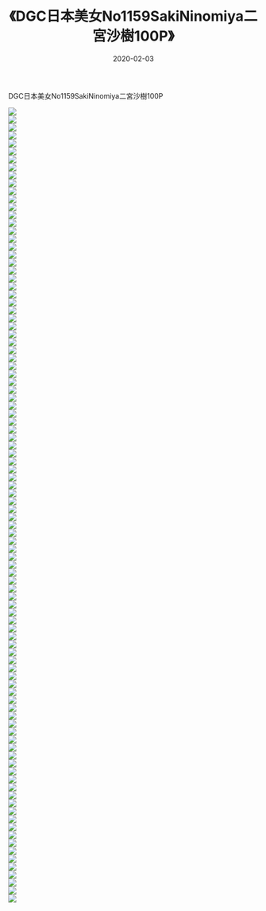 ﻿---
layout: post
title:  《DGC日本美女No1159SakiNinomiya二宮沙樹100P》
date:   2020-02-03
img: http://pic.660000.xyz/1:/性感/2020/DGC日本美女No1159SakiNinomiya二宮沙樹100P/000.jpg
categories: [美女, 清纯, 唯美]
---

DGC日本美女No1159SakiNinomiya二宮沙樹100P

  ![](http://pic.660000.xyz/1:/性感/2020/DGC日本美女No1159SakiNinomiya二宮沙樹100P/001.jpg) <br> ![](http://pic.660000.xyz/1:/性感/2020/DGC日本美女No1159SakiNinomiya二宮沙樹100P/002.jpg) <br> ![](http://pic.660000.xyz/1:/性感/2020/DGC日本美女No1159SakiNinomiya二宮沙樹100P/003.jpg) <br> ![](http://pic.660000.xyz/1:/性感/2020/DGC日本美女No1159SakiNinomiya二宮沙樹100P/004.jpg) <br> ![](http://pic.660000.xyz/1:/性感/2020/DGC日本美女No1159SakiNinomiya二宮沙樹100P/005.jpg) <br> ![](http://pic.660000.xyz/1:/性感/2020/DGC日本美女No1159SakiNinomiya二宮沙樹100P/006.jpg) <br> ![](http://pic.660000.xyz/1:/性感/2020/DGC日本美女No1159SakiNinomiya二宮沙樹100P/007.jpg) <br> ![](http://pic.660000.xyz/1:/性感/2020/DGC日本美女No1159SakiNinomiya二宮沙樹100P/008.jpg) <br> ![](http://pic.660000.xyz/1:/性感/2020/DGC日本美女No1159SakiNinomiya二宮沙樹100P/009.jpg) <br> ![](http://pic.660000.xyz/1:/性感/2020/DGC日本美女No1159SakiNinomiya二宮沙樹100P/010.jpg) <br> ![](http://pic.660000.xyz/1:/性感/2020/DGC日本美女No1159SakiNinomiya二宮沙樹100P/011.jpg) <br> ![](http://pic.660000.xyz/1:/性感/2020/DGC日本美女No1159SakiNinomiya二宮沙樹100P/012.jpg) <br> ![](http://pic.660000.xyz/1:/性感/2020/DGC日本美女No1159SakiNinomiya二宮沙樹100P/013.jpg) <br> ![](http://pic.660000.xyz/1:/性感/2020/DGC日本美女No1159SakiNinomiya二宮沙樹100P/014.jpg) <br> ![](http://pic.660000.xyz/1:/性感/2020/DGC日本美女No1159SakiNinomiya二宮沙樹100P/015.jpg) <br> ![](http://pic.660000.xyz/1:/性感/2020/DGC日本美女No1159SakiNinomiya二宮沙樹100P/016.jpg) <br> ![](http://pic.660000.xyz/1:/性感/2020/DGC日本美女No1159SakiNinomiya二宮沙樹100P/017.jpg) <br> ![](http://pic.660000.xyz/1:/性感/2020/DGC日本美女No1159SakiNinomiya二宮沙樹100P/018.jpg) <br> ![](http://pic.660000.xyz/1:/性感/2020/DGC日本美女No1159SakiNinomiya二宮沙樹100P/019.jpg) <br> ![](http://pic.660000.xyz/1:/性感/2020/DGC日本美女No1159SakiNinomiya二宮沙樹100P/020.jpg) <br> ![](http://pic.660000.xyz/1:/性感/2020/DGC日本美女No1159SakiNinomiya二宮沙樹100P/021.jpg) <br> ![](http://pic.660000.xyz/1:/性感/2020/DGC日本美女No1159SakiNinomiya二宮沙樹100P/022.jpg) <br> ![](http://pic.660000.xyz/1:/性感/2020/DGC日本美女No1159SakiNinomiya二宮沙樹100P/023.jpg) <br> ![](http://pic.660000.xyz/1:/性感/2020/DGC日本美女No1159SakiNinomiya二宮沙樹100P/024.jpg) <br> ![](http://pic.660000.xyz/1:/性感/2020/DGC日本美女No1159SakiNinomiya二宮沙樹100P/025.jpg) <br> ![](http://pic.660000.xyz/1:/性感/2020/DGC日本美女No1159SakiNinomiya二宮沙樹100P/026.jpg) <br> ![](http://pic.660000.xyz/1:/性感/2020/DGC日本美女No1159SakiNinomiya二宮沙樹100P/027.jpg) <br> ![](http://pic.660000.xyz/1:/性感/2020/DGC日本美女No1159SakiNinomiya二宮沙樹100P/028.jpg) <br> ![](http://pic.660000.xyz/1:/性感/2020/DGC日本美女No1159SakiNinomiya二宮沙樹100P/029.jpg) <br> ![](http://pic.660000.xyz/1:/性感/2020/DGC日本美女No1159SakiNinomiya二宮沙樹100P/030.jpg) <br> ![](http://pic.660000.xyz/1:/性感/2020/DGC日本美女No1159SakiNinomiya二宮沙樹100P/031.jpg) <br> ![](http://pic.660000.xyz/1:/性感/2020/DGC日本美女No1159SakiNinomiya二宮沙樹100P/032.jpg) <br> ![](http://pic.660000.xyz/1:/性感/2020/DGC日本美女No1159SakiNinomiya二宮沙樹100P/033.jpg) <br> ![](http://pic.660000.xyz/1:/性感/2020/DGC日本美女No1159SakiNinomiya二宮沙樹100P/034.jpg) <br> ![](http://pic.660000.xyz/1:/性感/2020/DGC日本美女No1159SakiNinomiya二宮沙樹100P/035.jpg) <br> ![](http://pic.660000.xyz/1:/性感/2020/DGC日本美女No1159SakiNinomiya二宮沙樹100P/036.jpg) <br> ![](http://pic.660000.xyz/1:/性感/2020/DGC日本美女No1159SakiNinomiya二宮沙樹100P/037.jpg) <br> ![](http://pic.660000.xyz/1:/性感/2020/DGC日本美女No1159SakiNinomiya二宮沙樹100P/038.jpg) <br> ![](http://pic.660000.xyz/1:/性感/2020/DGC日本美女No1159SakiNinomiya二宮沙樹100P/039.jpg) <br> ![](http://pic.660000.xyz/1:/性感/2020/DGC日本美女No1159SakiNinomiya二宮沙樹100P/040.jpg) <br> ![](http://pic.660000.xyz/1:/性感/2020/DGC日本美女No1159SakiNinomiya二宮沙樹100P/041.jpg) <br> ![](http://pic.660000.xyz/1:/性感/2020/DGC日本美女No1159SakiNinomiya二宮沙樹100P/042.jpg) <br> ![](http://pic.660000.xyz/1:/性感/2020/DGC日本美女No1159SakiNinomiya二宮沙樹100P/043.jpg) <br> ![](http://pic.660000.xyz/1:/性感/2020/DGC日本美女No1159SakiNinomiya二宮沙樹100P/044.jpg) <br> ![](http://pic.660000.xyz/1:/性感/2020/DGC日本美女No1159SakiNinomiya二宮沙樹100P/045.jpg) <br> ![](http://pic.660000.xyz/1:/性感/2020/DGC日本美女No1159SakiNinomiya二宮沙樹100P/046.jpg) <br> ![](http://pic.660000.xyz/1:/性感/2020/DGC日本美女No1159SakiNinomiya二宮沙樹100P/047.jpg) <br> ![](http://pic.660000.xyz/1:/性感/2020/DGC日本美女No1159SakiNinomiya二宮沙樹100P/048.jpg) <br> ![](http://pic.660000.xyz/1:/性感/2020/DGC日本美女No1159SakiNinomiya二宮沙樹100P/049.jpg) <br> ![](http://pic.660000.xyz/1:/性感/2020/DGC日本美女No1159SakiNinomiya二宮沙樹100P/050.jpg) <br> ![](http://pic.660000.xyz/1:/性感/2020/DGC日本美女No1159SakiNinomiya二宮沙樹100P/051.jpg) <br> ![](http://pic.660000.xyz/1:/性感/2020/DGC日本美女No1159SakiNinomiya二宮沙樹100P/052.jpg) <br> ![](http://pic.660000.xyz/1:/性感/2020/DGC日本美女No1159SakiNinomiya二宮沙樹100P/053.jpg) <br> ![](http://pic.660000.xyz/1:/性感/2020/DGC日本美女No1159SakiNinomiya二宮沙樹100P/054.jpg) <br> ![](http://pic.660000.xyz/1:/性感/2020/DGC日本美女No1159SakiNinomiya二宮沙樹100P/055.jpg) <br> ![](http://pic.660000.xyz/1:/性感/2020/DGC日本美女No1159SakiNinomiya二宮沙樹100P/056.jpg) <br> ![](http://pic.660000.xyz/1:/性感/2020/DGC日本美女No1159SakiNinomiya二宮沙樹100P/057.jpg) <br> ![](http://pic.660000.xyz/1:/性感/2020/DGC日本美女No1159SakiNinomiya二宮沙樹100P/058.jpg) <br> ![](http://pic.660000.xyz/1:/性感/2020/DGC日本美女No1159SakiNinomiya二宮沙樹100P/059.jpg) <br> ![](http://pic.660000.xyz/1:/性感/2020/DGC日本美女No1159SakiNinomiya二宮沙樹100P/060.jpg) <br> ![](http://pic.660000.xyz/1:/性感/2020/DGC日本美女No1159SakiNinomiya二宮沙樹100P/061.jpg) <br> ![](http://pic.660000.xyz/1:/性感/2020/DGC日本美女No1159SakiNinomiya二宮沙樹100P/062.jpg) <br> ![](http://pic.660000.xyz/1:/性感/2020/DGC日本美女No1159SakiNinomiya二宮沙樹100P/063.jpg) <br> ![](http://pic.660000.xyz/1:/性感/2020/DGC日本美女No1159SakiNinomiya二宮沙樹100P/064.jpg) <br> ![](http://pic.660000.xyz/1:/性感/2020/DGC日本美女No1159SakiNinomiya二宮沙樹100P/065.jpg) <br> ![](http://pic.660000.xyz/1:/性感/2020/DGC日本美女No1159SakiNinomiya二宮沙樹100P/066.jpg) <br> ![](http://pic.660000.xyz/1:/性感/2020/DGC日本美女No1159SakiNinomiya二宮沙樹100P/067.jpg) <br> ![](http://pic.660000.xyz/1:/性感/2020/DGC日本美女No1159SakiNinomiya二宮沙樹100P/068.jpg) <br> ![](http://pic.660000.xyz/1:/性感/2020/DGC日本美女No1159SakiNinomiya二宮沙樹100P/069.jpg) <br> ![](http://pic.660000.xyz/1:/性感/2020/DGC日本美女No1159SakiNinomiya二宮沙樹100P/070.jpg) <br> ![](http://pic.660000.xyz/1:/性感/2020/DGC日本美女No1159SakiNinomiya二宮沙樹100P/071.jpg) <br> ![](http://pic.660000.xyz/1:/性感/2020/DGC日本美女No1159SakiNinomiya二宮沙樹100P/072.jpg) <br> ![](http://pic.660000.xyz/1:/性感/2020/DGC日本美女No1159SakiNinomiya二宮沙樹100P/073.jpg) <br> ![](http://pic.660000.xyz/1:/性感/2020/DGC日本美女No1159SakiNinomiya二宮沙樹100P/074.jpg) <br> ![](http://pic.660000.xyz/1:/性感/2020/DGC日本美女No1159SakiNinomiya二宮沙樹100P/075.jpg) <br> ![](http://pic.660000.xyz/1:/性感/2020/DGC日本美女No1159SakiNinomiya二宮沙樹100P/076.jpg) <br> ![](http://pic.660000.xyz/1:/性感/2020/DGC日本美女No1159SakiNinomiya二宮沙樹100P/077.jpg) <br> ![](http://pic.660000.xyz/1:/性感/2020/DGC日本美女No1159SakiNinomiya二宮沙樹100P/078.jpg) <br> ![](http://pic.660000.xyz/1:/性感/2020/DGC日本美女No1159SakiNinomiya二宮沙樹100P/079.jpg) <br> ![](http://pic.660000.xyz/1:/性感/2020/DGC日本美女No1159SakiNinomiya二宮沙樹100P/080.jpg) <br> ![](http://pic.660000.xyz/1:/性感/2020/DGC日本美女No1159SakiNinomiya二宮沙樹100P/081.jpg) <br> ![](http://pic.660000.xyz/1:/性感/2020/DGC日本美女No1159SakiNinomiya二宮沙樹100P/082.jpg) <br> ![](http://pic.660000.xyz/1:/性感/2020/DGC日本美女No1159SakiNinomiya二宮沙樹100P/083.jpg) <br> ![](http://pic.660000.xyz/1:/性感/2020/DGC日本美女No1159SakiNinomiya二宮沙樹100P/084.jpg) <br> ![](http://pic.660000.xyz/1:/性感/2020/DGC日本美女No1159SakiNinomiya二宮沙樹100P/085.jpg) <br> ![](http://pic.660000.xyz/1:/性感/2020/DGC日本美女No1159SakiNinomiya二宮沙樹100P/086.jpg) <br> ![](http://pic.660000.xyz/1:/性感/2020/DGC日本美女No1159SakiNinomiya二宮沙樹100P/087.jpg) <br> ![](http://pic.660000.xyz/1:/性感/2020/DGC日本美女No1159SakiNinomiya二宮沙樹100P/088.jpg) <br> ![](http://pic.660000.xyz/1:/性感/2020/DGC日本美女No1159SakiNinomiya二宮沙樹100P/089.jpg) <br> ![](http://pic.660000.xyz/1:/性感/2020/DGC日本美女No1159SakiNinomiya二宮沙樹100P/090.jpg) <br> ![](http://pic.660000.xyz/1:/性感/2020/DGC日本美女No1159SakiNinomiya二宮沙樹100P/091.jpg) <br> ![](http://pic.660000.xyz/1:/性感/2020/DGC日本美女No1159SakiNinomiya二宮沙樹100P/092.jpg) <br> ![](http://pic.660000.xyz/1:/性感/2020/DGC日本美女No1159SakiNinomiya二宮沙樹100P/093.jpg) <br> ![](http://pic.660000.xyz/1:/性感/2020/DGC日本美女No1159SakiNinomiya二宮沙樹100P/094.jpg) <br> ![](http://pic.660000.xyz/1:/性感/2020/DGC日本美女No1159SakiNinomiya二宮沙樹100P/095.jpg) <br> ![](http://pic.660000.xyz/1:/性感/2020/DGC日本美女No1159SakiNinomiya二宮沙樹100P/096.jpg) <br> ![](http://pic.660000.xyz/1:/性感/2020/DGC日本美女No1159SakiNinomiya二宮沙樹100P/097.jpg) <br> ![](http://pic.660000.xyz/1:/性感/2020/DGC日本美女No1159SakiNinomiya二宮沙樹100P/098.jpg) <br> ![](http://pic.660000.xyz/1:/性感/2020/DGC日本美女No1159SakiNinomiya二宮沙樹100P/099.jpg) <br> ![](http://pic.660000.xyz/1:/性感/2020/DGC日本美女No1159SakiNinomiya二宮沙樹100P/100.jpg) <br>